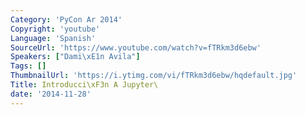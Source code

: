 ```yaml
---
Category: 'PyCon Ar 2014'
Copyright: 'youtube'
Language: 'Spanish'
SourceUrl: 'https://www.youtube.com/watch?v=fTRkm3d6ebw'
Speakers: ["Dami\xE1n Avila"]
Tags: []
ThumbnailUrl: 'https://i.ytimg.com/vi/fTRkm3d6ebw/hqdefault.jpg'
Title: Introducci\xF3n A Jupyter\
date: '2014-11-28'
---
```

